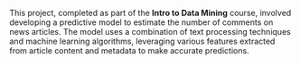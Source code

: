This project, completed as part of the **Intro to Data Mining** course, involved developing a predictive model to estimate the number of comments on news articles. The model uses a combination of text processing techniques and machine learning algorithms, leveraging various features extracted from article content and metadata to make accurate predictions.
